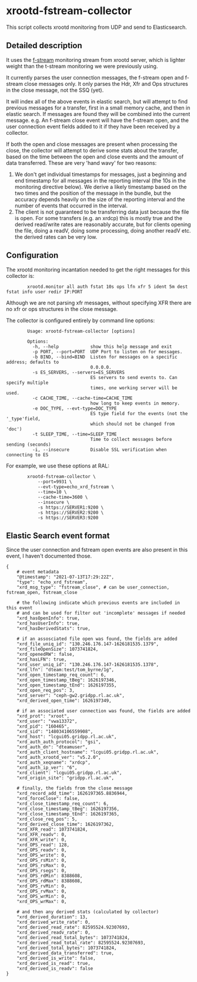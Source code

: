 # xrootd-fstream-collector

This script collects xrootd monitoring from UDP and send to Elasticsearch.

## Detailed description

It uses the [f-stream](https://xrootd.slac.stanford.edu/doc/dev51/xrd_monitoring.htm#_Toc49119286) monitoring stream from xrootd server, which is lighter weight than the t-stream monitoring we were previously using.

It currently parses the user connection messages, the f-stream open and f-stream close messages only. It only parses the Hdr, Xfr and Ops structures in the close message, not the SSQ (yet).

It will index all of the above events in elastic search, but will attempt to find previous messages for a transfer, first in a small memory cache, and then in elastic search. If messages are found they will be combined into the current message. e.g. An f-stream close event will have the f-stream open, and the user connection event fields added to it if they have been received by a collector.

If both the open and close messages are present when processing the close, the collector will attempt to derive some stats about the transfer, based on the time between the open and close events and the amount of data transferred. These are very 'hand wavy' for two reasons:

   1. We don't get individual timestamps for messages, just a beginning and end timestamp for all messages in the reporting interval (the 10s in the monitoring directive below). We derive a likely timestamp based on the two times and the position of the message in the bundle, but the accuracy depends heavily on the size of the reporting interval and the number of events that occurred in the interval.
   2. The client is not guaranteed to be transferring data just because the file is open. For some transfers (e.g. an xrdcp) this is mostly true and the derived read/write rates are reasonably accurate, but for clients opening the file, doing a readV, doing some processing, doing another readV etc. the derived rates can be very low.

## Configuration

The xrootd monitoring incantation needed to get the right messages for this collector is:

```
        xrootd.monitor all auth fstat 10s ops lfn xfr 5 ident 5m dest fstat info user redir IP:PORT
```

Although we are not parsing xfr messages, without specifying XFR there are no xfr or ops structures in the close message.

The collector is configured entirely by command line options:

```
        Usage: xrootd-fstream-collector [options]
        
        Options:
          -h, --help            show this help message and exit
          -p PORT, --port=PORT  UDP Port to listen on for messages.
          -b BIND, --bind=BIND  Listen for messages on a specific address; defaults to
                                0.0.0.0.
          -s ES_SERVERS, --servers=ES_SERVERS
                                ES servers to send events to. Can specify multiple
                                times, one working server will be used.
          -c CACHE_TIME, --cache-time=CACHE_TIME
                                how long to keep events in memory.
          -e DOC_TYPE, --evt-type=DOC_TYPE
                                ES type field for the events (not the '_type'field,
                                which should not be changed from 'doc')
          -t SLEEP_TIME, --time=SLEEP_TIME
                                Time to collect messages before sending (seconds)
          -i, --insecure        Disable SSL verification when connecting to ES
```

For example, we use these options at RAL:

```
        xrootd-fstream-collector \
            --port=9931 \
            --evt-type=echo_xrd_fstream \
            --time=10 \
            --cache-time=3600 \
            --insecure \
            -s https://SERVER1:9200 \
            -s https://SERVER2:9200 \
            -s https://SERVER3:9200
```

## Elastic Search event format

Since the user connection and fstream open events are also present in this event, I haven't documented those.

```
{
    # event metadata
    "@timestamp": "2021-07-13T17:29:22Z",
    "type": "echo_xrd_fstream",
    "xrd_msg_type": "fstream_close", # can be user_connection, fstream_open, fstream_close
    
    # the following indicate which previous events are included in this event
    # and can be used for filter out 'incomplete' messages if needed
    "xrd_hasOpenInfo": true, 
    "xrd_hasUserInfo": true,
    "xrd_hasDerivedStats": true,

    # if an assosciated file open was found, the fields are added
    "xrd_file_uniq_id": "130.246.176.147-1626181535.1379",
    "xrd_fileOpenSize": 1073741824,
    "xrd_openedRW": false,
    "xrd_hasLFN": true,
    "xrd_user_uniq_id": "130.246.176.147-1626181535.1378",
    "xrd_lfn": "dteam:test/tom_byrne/1g",
    "xrd_open_timestamp_req_count": 6,
    "xrd_open_timestamp_tBeg": 1626197346,
    "xrd_open_timestamp_tEnd": 1626197355,
    "xrd_open_req_pos": 3,
    "xrd_server": "ceph-gw2.gridpp.rl.ac.uk",
    "xrd_derived_open_time": 1626197349,

    # if an associated user connection was found, the fields are added
    "xrd_prot": "xroot",
    "xrd_user": "vwa13372",
    "xrd_pid": "160465",
    "xrd_sid": "148034106559908",
    "xrd_host": "lcgui05.gridpp.rl.ac.uk",
    "xrd_auth_auth_protocol": "gsi",
    "xrd_auth_dn": "dteamuser",
    "xrd_auth_client_hostname": "lcgui05.gridpp.rl.ac.uk",
    "xrd_auth_xrootd_ver": "v5.2.0",
    "xrd_auth_xeqname": "xrdcp",
    "xrd_auth_ip_ver": "6",
    "xrd_client": "lcgui05.gridpp.rl.ac.uk",
    "xrd_origin_site": "gridpp.rl.ac.uk",

    # finally, the fields from the close message
    "xrd_record_add_time": 1626197365.8836944,
    "xrd_forceClose": false,
    "xrd_close_timestamp_req_count": 6,
    "xrd_close_timestamp_tBeg": 1626197356,
    "xrd_close_timestamp_tEnd": 1626197365,
    "xrd_close_req_pos": 5,
    "xrd_derived_close_time": 1626197362,
    "xrd_XFR_read": 1073741824,
    "xrd_XFR_readv": 0,
    "xrd_XFR_write": 0,
    "xrd_OPS_read": 128,
    "xrd_OPS_readv": 0,
    "xrd_OPS_write": 0,
    "xrd_OPS_rsMin": 0,
    "xrd_OPS_rsMax": 0,
    "xrd_OPS_rsegs": 0,
    "xrd_OPS_rdMin": 8388608,
    "xrd_OPS_rdMax": 8388608,
    "xrd_OPS_rvMin": 0,
    "xrd_OPS_rvMax": 0,
    "xrd_OPS_wrMin": 0,
    "xrd_OPS_wrMax": 0,

    # and then any derived stats (calculated by collector)
    "xrd_derived_duration": 13,
    "xrd_derived_write_rate": 0,
    "xrd_derived_read_rate": 82595524.92307693,
    "xrd_derived_readv_rate": 0,
    "xrd_derived_read_total_bytes": 1073741824,
    "xrd_derived_read_total_rate": 82595524.92307693,
    "xrd_derived_total_bytes": 1073741824,
    "xrd_derived_data_transferred": true,
    "xrd_derived_is_write": false,
    "xrd_derived_is_read": true,
    "xrd_derived_is_readv": false
}
```
